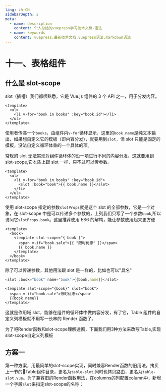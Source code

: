 ```yaml
---
lang: zh-CN
sidebarDepth: 2
meta:
  - name: description
    content: 个人总结的vuepress学习技术文档-语法
  - name: keywords
    content: vuepress,最新技术文档,vuepress语法,markdown语法
---
```

# 十一、表格组件
## 什么是 slot-scope
slot（插槽）我们都很熟悉，它是 Vue.js 组件的 3 个 API 之一，用于分发内容。
```vue
<template>
  <ul>
    <li v-for="book in books" :key="book.id"></li>
  </ul>
</template>
```
使用者传递一个`books`，由组件内`v-for`循环显示，这里的`book.name`是纯文本输出，如果想自定义它的模板（即内容分发），就要用到`slot`，但 slot 只能是固定的模板，没法自定义循环体重的一个具体的项。

常规的 slot 无法实现对组件循环体的没一项进行不同的内容分发，这就要用到 slot-scope,它本质上跟 slot 一样，只不过可以传参数。

```vue
<template>
  <ul>
    <li v-for="book in books" :key="book.id">
      <slot :book="book">{{ book.name }}</slot>
    </li>
  </ul>
</template>
```

使用 slot-scope 指定的参数`slotProps`就是这个 slot 的全部参数，它是一个对象，在 slot-scope 中是可以传递多个参数的，上列我们只写了一个参数`book`,所以访问它`slotProps.book`。这里推荐使用 ES6 的解构，能让参数使用起来更方便

```vue
<template>
  <book>
    <template slot-scope="{ book }">
      <span v-if="book.sale">{{ "限时优惠" }}</span>
      {{ book.name }}
    </template>
  </book>
</template>
```

除了可以传递参数，其他用法跟 slot 是一样的，比如也可以"具名"

```js
<slot :book="book" name="book">{{book.name}}</slot>
```
```vue
<template slot-scope="{book}" slot="book">
  <span v-if="book.sale">限时优惠</span>
  {{book.name}}
</template>
```

这就是作用域 slot，能够在组件的循环体中做内容分发，有了它，Table 组件的自定义列模板就不用写一长串的 Render 函数了。

为了吧Render函数和slot-scope理解透彻，下面我们用3种方法来改写Table,实现slot-scope自定义列模板
## 方案一
第一种方案，用最简单的slot-scope实现，同时兼容Render函数的旧用法。拷贝上一节的Table组件目录，更名为`table-slot`,同时也拷贝路由，更名为`table-slot.vue`。为了兼容旧的Render函数用法，在columns的列配置column中，新增一个字段`slot`来指定slot-scope的名称：
```vue

```

